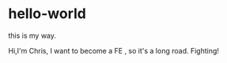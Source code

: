 # hello-world
this is my way.

Hi,I'm Chris, I want to become a FE , so it's a long road.
Fighting!
